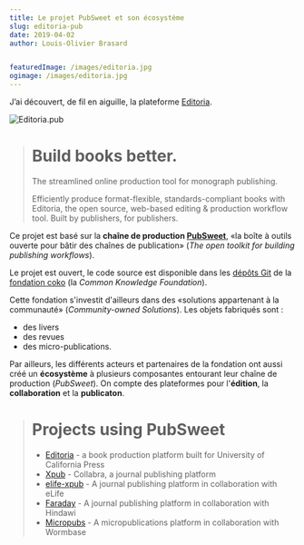 ```yaml
---
title: Le projet PubSweet et son écosystème
slug: editoria-pub
date: 2019-04-02 
author: Louis-Olivier Brasard


featuredImage: /images/editoria.jpg
ogimage: /images/editoria.jpg
---
```


J’ai découvert, de fil en aiguille, la plateforme [Editoria](https://editoria.pub/).

![Editoria.pub](/images/editoria.jpg)

># Build books better.
>
>The streamlined online production tool for monograph publishing.
>
>Efficiently produce format-flexible, standards-compliant books with Editoria, the open source, web-based editing & production workflow tool.
>Built by publishers, for publishers.

Ce projet est basé sur la **chaîne de production [PubSweet](https://gitlab.coko.foundation/pubsweet/pubsweet)**, «la boîte à outils ouverte pour bâtir des chaînes de publication» (*The open toolkit for building publishing workflows*).

Le projet est ouvert, le code source est disponible dans les [dépôts Git](https://gitlab.coko.foundation) de la [fondation coko](https://coko.foundation) (la _Common Knowledge Foundation_).

Cette fondation s'investit d'ailleurs dans des «solutions appartenant à la communauté» (_Community-owned Solutions_). Les objets fabriqués sont :

- des livers
- des revues
- des micro-publications.

Par ailleurs, les différents acteurs et partenaires de la fondation ont aussi créé un **écosystème** à plusieurs composantes entourant leur chaîne de production (*PubSweet*). On compte des plateformes pour l'**édition**, la **collaboration** et la **publicaton**.

> # Projects using PubSweet
>
> -  [Editoria](https://gitlab.coko.foundation/editoria/editoria) - a book production platform built for University of California Press
> -  [Xpub](https://gitlab.coko.foundation/xpub/xpub) - Collabra, a journal publishing platform
> -  [elife-xpub](https://github.com/elifesciences/elife-xpub/) - A journal publishing platform in collaboration with eLife
> -  [Faraday](https://gitlab.coko.foundation/xpub/xpub-faraday) - A journal publishing platform in collaboration with Hindawi
> -  [Micropubs](https://gitlab.coko.foundation/micropubs/wormbase) - A micropublications platform in collaboration with Wormbase